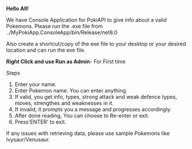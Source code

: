 **Hello All!**

We have Console Application for PokiAPI to give info about a valid Pokemons.
Please run the .exe file from 
../MyPokiApp.ConsoleApp/bin/Release/net8.0

Also create a shortcut/copy of the exe file to your desktop or your desired location and can run the exe file.

**Right Click and use Run as Admin**- For First time

Steps

1. Enter your name.
2. Enter Pokemon name. You can enter anything.
3. If valid, you get info, types, strong attack and weak defence types, moves, strengthes and weaknesses in it.
4. If invalid, it prompts you a message and progresses accordingly.
5. After done reading, You can choose to Re-enter or exit.
6. Press'ENTER' to exit.

If any issues with retrieving data, please use sample Pokemons like Ivysaur/Venusaur.
